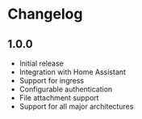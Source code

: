 # Changelog

## 1.0.0

- Initial release
- Integration with Home Assistant
- Support for ingress
- Configurable authentication
- File attachment support
- Support for all major architectures
